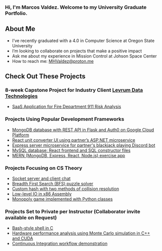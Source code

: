 ### Hi, I'm Marcos Valdez. Welcome to my University Graduate Portfolio.

## About Me

- I’ve recently graduated with a 4.0 in Computer Science at Oregon State University
- I’m looking to collaborate on projects that make a positive impact
- Ask me about my experience in Mission Control at Johson Space Center
- How to reach me: [MHValdez@proton.me](MHValdez@proton.me)

## Check Out These Projects

### 8-week Capstone Project for Industry Client [Levrum Data Technologies](https://levrum.com)
- [SaaS Application for Fire Department 911 Risk Analysis](https://github.com/MHValdez/911_Risk_Analysis)

### Projects Using Popular Development Frameworks
- [MongoDB database with REST API in Flask and Auth0 on Google Cloud Platform](https://github.com/MHValdez/CS493-a9-final-project)
- [React unit converter UI using partner’s ASP.NET microservice](https://github.com/MHValdez/CS_361_Converter)
- [Express server microservice for partner's blackjack playing Discord bot](https://github.com/MHValdez/CS_361_Recommender)
- [MySQL database: React frontend and SQL constructor files](https://github.com/MHValdez/CS340_Project_FrontEnd)
- [MERN (MongoDB, Express, React, Node.js) exercise app](https://github.com/MHValdez/MERN_Exercise_App)

### Projects Focusing on CS Theory
- [Socket server and client chat](https://github.com/MHValdez/Socket_Server_and_Client_Chat)
- [Breadth First Search (BFS) puzzle solver](https://github.com/MHValdez/BFS_Puzzle)
- [Custom hash with two methods of collision resolution](https://github.com/MHValdez/Hash_Map)
- [Low-level IO in x86 Assembly](https://github.com/MHValdez/Low_Level_IO_in_Assembly)
- [Monopoly game implemented with Python classes](https://github.com/MHValdez/Monopoly)

### Projects Set to Private per Instructor (Collaborator invite available on Request)
- [Bash-style shell in C](https://github.com/MHValdez/smallsh-portfolio)
- [Hardware performance analysis using Monte Carlo simulation in C++ and CUDA](https://github.com/MHValdez/CUDA-portfolio)
- [Continuous Integration workflow demonstration](https://github.com/MHValdez/Continuous_Integration_Workflow)
